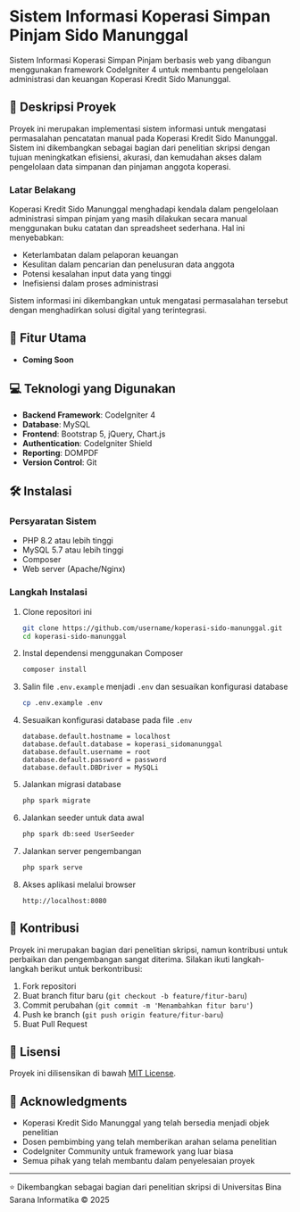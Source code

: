 # Sistem Informasi Koperasi Simpan Pinjam Sido Manunggal

Sistem Informasi Koperasi Simpan Pinjam berbasis web yang dibangun menggunakan framework CodeIgniter 4 untuk membantu pengelolaan administrasi dan keuangan Koperasi Kredit Sido Manunggal.

## 📑 Deskripsi Proyek

Proyek ini merupakan implementasi sistem informasi untuk mengatasi permasalahan pencatatan manual pada Koperasi Kredit Sido Manunggal. Sistem ini dikembangkan sebagai bagian dari penelitian skripsi dengan tujuan meningkatkan efisiensi, akurasi, dan kemudahan akses dalam pengelolaan data simpanan dan pinjaman anggota koperasi.

### Latar Belakang

Koperasi Kredit Sido Manunggal menghadapi kendala dalam pengelolaan administrasi simpan pinjam yang masih dilakukan secara manual menggunakan buku catatan dan spreadsheet sederhana. Hal ini menyebabkan:

- Keterlambatan dalam pelaporan keuangan
- Kesulitan dalam pencarian dan penelusuran data anggota
- Potensi kesalahan input data yang tinggi
- Inefisiensi dalam proses administrasi

Sistem informasi ini dikembangkan untuk mengatasi permasalahan tersebut dengan menghadirkan solusi digital yang terintegrasi.

## 🚀 Fitur Utama

- **Coming Soon**

## 💻 Teknologi yang Digunakan

- **Backend Framework**: CodeIgniter 4
- **Database**: MySQL
- **Frontend**: Bootstrap 5, jQuery, Chart.js
- **Authentication**: CodeIgniter Shield
- **Reporting**: DOMPDF
- **Version Control**: Git

## 🛠️ Instalasi

### Persyaratan Sistem

- PHP 8.2 atau lebih tinggi
- MySQL 5.7 atau lebih tinggi
- Composer
- Web server (Apache/Nginx)

### Langkah Instalasi

1. Clone repositori ini

   ```bash
   git clone https://github.com/username/koperasi-sido-manunggal.git
   cd koperasi-sido-manunggal
   ```

2. Instal dependensi menggunakan Composer

   ```bash
   composer install
   ```

3. Salin file `.env.example` menjadi `.env` dan sesuaikan konfigurasi database

   ```bash
   cp .env.example .env
   ```

4. Sesuaikan konfigurasi database pada file `.env`

   ```
   database.default.hostname = localhost
   database.default.database = koperasi_sidomanunggal
   database.default.username = root
   database.default.password = password
   database.default.DBDriver = MySQLi
   ```

5. Jalankan migrasi database

   ```bash
   php spark migrate
   ```

6. Jalankan seeder untuk data awal

   ```bash
   php spark db:seed UserSeeder
   ```

7. Jalankan server pengembangan

   ```bash
   php spark serve
   ```

8. Akses aplikasi melalui browser
   ```
   http://localhost:8080
   ```

## 👥 Kontribusi

Proyek ini merupakan bagian dari penelitian skripsi, namun kontribusi untuk perbaikan dan pengembangan sangat diterima. Silakan ikuti langkah-langkah berikut untuk berkontribusi:

1. Fork repositori
2. Buat branch fitur baru (`git checkout -b feature/fitur-baru`)
3. Commit perubahan (`git commit -m 'Menambahkan fitur baru'`)
4. Push ke branch (`git push origin feature/fitur-baru`)
5. Buat Pull Request

## 📝 Lisensi

Proyek ini dilisensikan di bawah [MIT License](LICENSE).

## 🙏 Acknowledgments

- Koperasi Kredit Sido Manunggal yang telah bersedia menjadi objek penelitian
- Dosen pembimbing yang telah memberikan arahan selama penelitian
- CodeIgniter Community untuk framework yang luar biasa
- Semua pihak yang telah membantu dalam penyelesaian proyek

---

⭐ Dikembangkan sebagai bagian dari penelitian skripsi di Universitas Bina Sarana Informatika © 2025
